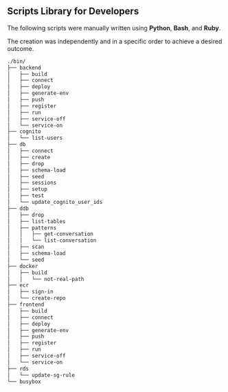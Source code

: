 
## Scripts Library for Developers

The following scripts were manually written using **Python**, **Bash**, and **Ruby**. 

The creation was independently and in a specific order to achieve a desired outcome.



```sh
./bin/
├── backend
│   ├── build
│   ├── connect
│   ├── deploy
│   ├── generate-env
│   ├── push
│   ├── register
│   ├── run
│   ├── service-off
│   └── service-on
├── cognito
│   └── list-users
├── db
│   ├── connect
│   ├── create
│   ├── drop
│   ├── schema-load
│   ├── seed
│   ├── sessions
│   ├── setup
│   ├── test
│   └── update_cognito_user_ids
├── ddb
│   ├── drop
│   ├── list-tables
│   ├── patterns
│   │   ├── get-conversation
│   │   └── list-conversation
│   ├── scan
│   ├── schema-load
│   └── seed
├── docker
│   ├── build
│   │   └── not-real-path
├── ecr
│   ├── sign-in
│   └── create-repo
├── frontend
│   ├── build
│   ├── connect
│   ├── deploy
│   ├── generate-env
│   ├── push
│   ├── register
│   ├── run
│   ├── service-off
│   └── service-on
├── rds
│   └── update-sg-rule
└── busybox
```